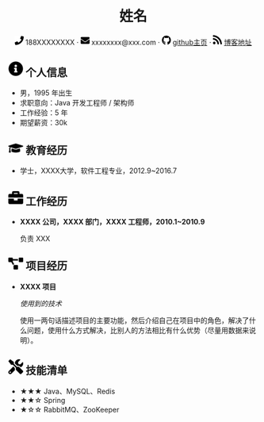 <div style="text-align:center">
     <h1>姓名</h1>
     <div>
         <span>
             <img src="phone-solid.svg" width="18px">
             188XXXXXXXX
         </span>
         ·
         <span>
             <img src="envelope-solid.svg" width="18px">
             xxxxxxxx@xxx.com
         </span>
         ·
         <span>
             <img src="github-brands.svg" width="18px">
             <a href="https://github.com">github主页</a>
         </span>
         ·
         <span>
             <img src="rss-solid.svg" width="18px">
             <a href="https://kingkh1995.github.io/blog/">博客地址</a>
         </span>
     </div>
 </div>

## <img src="info-circle-solid.svg" width="30px"> 个人信息 

 - 男，1995 年出生
 - 求职意向：Java 开发工程师 / 架构师
 - 工作经验：5 年
 - 期望薪资：30k

## <img src="graduation-cap-solid.svg" width="30px"> 教育经历

- 学士，XXXX大学，软件工程专业，2012.9~2016.7

## <img src="briefcase-solid.svg" width="30px"> 工作经历

- **XXXX 公司，XXXX 部门，XXXX 工程师，2010.1~2010.9**

   负责 XXX

## <img src="project-diagram-solid.svg" width="30px"> 项目经历

- **XXXX 项目**

  *使用到的技术*

  使用一两句话描述项目的主要功能，然后介绍自己在项目中的角色，解决了什么问题，使用什么方式解决，比别人的方法相比有什么优势（尽量用数据来说明）。

## <img src="tools-solid.svg" width="30px"> 技能清单

- ★★★ Java、MySQL、Redis
- ★★☆ Spring
- ★☆☆ RabbitMQ、ZooKeeper